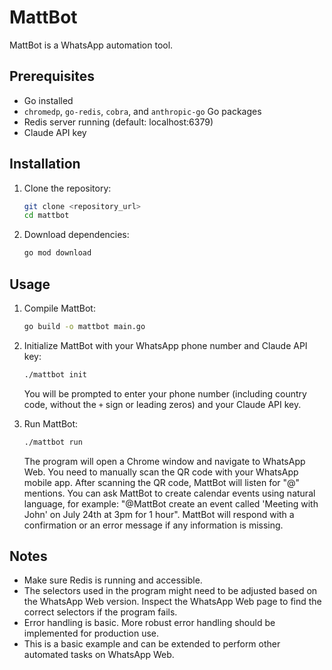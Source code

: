 # MattBot

MattBot is a WhatsApp automation tool.

## Prerequisites

*   Go installed
*   `chromedp`, `go-redis`, `cobra`, and `anthropic-go` Go packages
*   Redis server running (default: localhost:6379)
*   Claude API key

## Installation

1.  Clone the repository:

    ```bash
    git clone <repository_url>
    cd mattbot
    ```

2.  Download dependencies:

    ```bash
    go mod download
    ```

## Usage

1.  Compile MattBot:

    ```bash
    go build -o mattbot main.go
    ```

2.  Initialize MattBot with your WhatsApp phone number and Claude API key:

    ```bash
    ./mattbot init
    ```

    You will be prompted to enter your phone number (including country code, without the `+` sign or leading zeros) and your Claude API key.

3.  Run MattBot:

    ```bash
    ./mattbot run
    ```

    The program will open a Chrome window and navigate to WhatsApp Web. You need to manually scan the QR code with your WhatsApp mobile app. After scanning the QR code, MattBot will listen for "@" mentions. You can ask MattBot to create calendar events using natural language, for example: "@MattBot create an event called 'Meeting with John' on July 24th at 3pm for 1 hour". MattBot will respond with a confirmation or an error message if any information is missing.

## Notes

*   Make sure Redis is running and accessible.
*   The selectors used in the program might need to be adjusted based on the WhatsApp Web version. Inspect the WhatsApp Web page to find the correct selectors if the program fails.
*   Error handling is basic. More robust error handling should be implemented for production use.
*   This is a basic example and can be extended to perform other automated tasks on WhatsApp Web.
